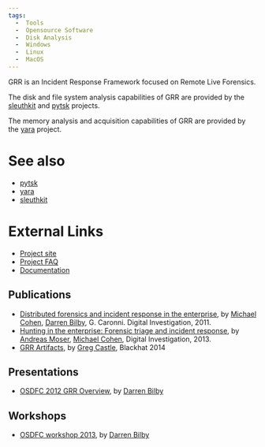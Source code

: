```yaml
---
tags:
  -  Tools
  -  Opensource Software
  -  Disk Analysis
  -  Windows
  -  Linux
  -  MacOS
---
```

GRR is an Incident Response Framework focused on Remote Live Forensics.

The disk and file system analysis capabilities of GRR are provided by
the [sleuthkit](sleuthkit.md) and [pytsk](pytsk.md)
projects.

The memory analysis and acquisition capabilities of GRR are provided by
the [yara](yara.md) project.

# See also

- [pytsk](pytsk.md)
- [yara](yara.md)
- [sleuthkit](sleuthkit.md)

# External Links

- [Project site](https://github.com/google/grr)
- [Project FAQ](https://grr-doc.readthedocs.io/en/latest/faq.html)
- [Documentation](https://grr-doc.readthedocs.io/en/latest/index.html)

## Publications

- [Distributed forensics and incident response in the
  enterprise](http://static.googleusercontent.com/media/research.google.com/en/us/pubs/archive/37237.pdf),
  by [Michael Cohen](michael_cohen.md), [Darren
  Bilby](darren_bilby.md), G. Caronni. Digital Investigation,
  2011.
- [Hunting in the enterprise: Forensic triage and incident
  response](https://googledrive.com/host/0B9hc84IflFGbN2IwMTUyYTUtMTU0Mi00ZWQ3LWFhNDktM2IyMTg5MmY3OWI0/Hunting%20in%20the%20Enterprise:%20Forensic%20Triage%20and%20Incident%20Response),
  by [Andreas Moser](andreas_moser.md), [Michael
  Cohen](michael_cohen.md), Digital Investigation, 2013.
- [GRR
  Artifacts](https://www.blackhat.com/docs/us-14/materials/us-14-Castle-GRR-Find-All-The-Badness-Collect-All-The-Things-WP.pdf),
  by [Greg Castle](greg_castle.md), Blackhat 2014

## Presentations

- [OSDFC 2012 GRR
  Overview](https://googledrive.com/host/0B1wsLqFoT7i2N3hveC1lSEpHUnM/Docs/GRR%20Rapid%20Response%20-%20OSFC%202012.pdf),
  by [Darren Bilby](darren_bilby.md)

## Workshops

- [OSDFC workshop
  2013](https://drive.google.com/?usp=chrome_app#folders/0B1wsLqFoT7i2eU1jU0JldW9JUU0),
  by [Darren Bilby](darren_bilby.md)
